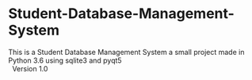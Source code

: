 # Student-Database-Management-System
This is a Student Database Management System a small project made in Python 3.6 using sqlite3 and pyqt5
 <br/>&nbsp;
Version 1.0
&nbsp;
